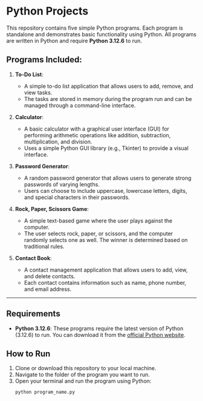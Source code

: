 # Python Projects

This repository contains five simple Python programs. Each program is standalone and demonstrates basic functionality using Python. All programs are written in Python and require **Python 3.12.6** to run.

## Programs Included:

1. **To-Do List**:
   - A simple to-do list application that allows users to add, remove, and view tasks.
   - The tasks are stored in memory during the program run and can be managed through a command-line interface.
   
2. **Calculator**:
   - A basic calculator with a graphical user interface (GUI) for performing arithmetic operations like addition, subtraction, multiplication, and division.
   - Uses a simple Python GUI library (e.g., Tkinter) to provide a visual interface.

3. **Password Generator**:
   - A random password generator that allows users to generate strong passwords of varying lengths.
   - Users can choose to include uppercase, lowercase letters, digits, and special characters in their passwords.

4. **Rock, Paper, Scissors Game**:
   - A simple text-based game where the user plays against the computer.
   - The user selects rock, paper, or scissors, and the computer randomly selects one as well. The winner is determined based on traditional rules.

5. **Contact Book**:
   - A contact management application that allows users to add, view, and delete contacts.
   - Each contact contains information such as name, phone number, and email address.

---

## Requirements

- **Python 3.12.6**: These programs require the latest version of Python (3.12.6) to run. You can download it from the [official Python website](https://www.python.org/downloads/).

## How to Run

1. Clone or download this repository to your local machine.
2. Navigate to the folder of the program you want to run.
3. Open your terminal and run the program using Python:
   ```bash
   python program_name.py
